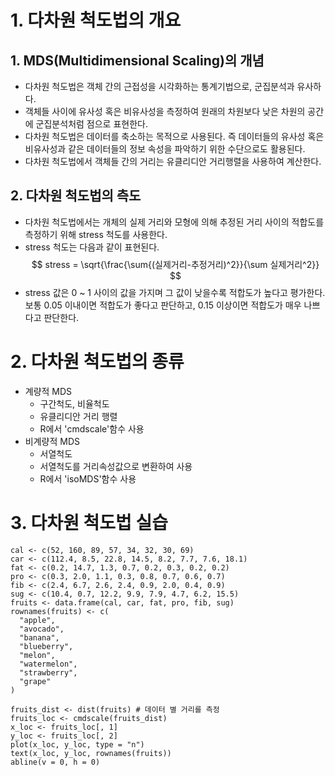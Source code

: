 # 1. 다차원 척도법의 개요
## 1. MDS(Multidimensional Scaling)의 개념
- 다차원 척도법은 객체 간의 근접성을 시각화하는 통계기법으로, 군집분석과 유사하다.
- 객체들 사이에 유사성 혹은 비유사성을 측정하여 원래의 차원보다 낮은 차원의 공간에 군집분석처럼 점으로 표현한다.
- 다차원 척도법은 데이터를 축소하는 목적으로 사용된다. 즉 데이터들의 유사성 혹은 비유사성과 같은 데이터들의 정보 속성을 파악하기 위한 수단으로도 활용된다.
- 다차원 척도법에서 객체들 간의 거리는 유클리디안 거리행렬을 사용하여 계산한다.

## 2. 다차원 척도법의 측도
- 다차원 척도법에서는 개체의 실제 거리와 모형에 의해 추정된 거리 사이의 적합도를 측정하기 위해 stress 척도를 사용한다.
- stress 척도는 다음과 같이 표현된다.
$$
stress = \sqrt{\frac{\sum{(실제거리-추정거리)^2}}{\sum 실제거리^2}}
$$
- stress 값은 0 ~ 1 사이의 값을 가지며 그 값이 낮을수록 적합도가 높다고 평가한다. 보통 0.05 이내이면 적합도가 좋다고 판단하고, 0.15 이상이면 적합도가 매우 나쁘다고 판단한다.

# 2. 다차원 척도법의 종류
- 계량적 MDS
    - 구간척도, 비율척도
    - 유클리디안 거리 행렬
    - R에서 'cmdscale'함수 사용
- 비계량적 MDS
    - 서열척도
    - 서열척도를 거리속성값으로 변환하여 사용
    - R에서 'isoMDS'함수 사용

# 3. 다차원 척도법 실습

```
cal <- c(52, 160, 89, 57, 34, 32, 30, 69)
car <- c(112.4, 8.5, 22.8, 14.5, 8.2, 7.7, 7.6, 18.1)
fat <- c(0.2, 14.7, 1.3, 0.7, 0.2, 0.3, 0.2, 0.2)
pro <- c(0.3, 2.0, 1.1, 0.3, 0.8, 0.7, 0.6, 0.7)
fib <- c(2.4, 6.7, 2.6, 2.4, 0.9, 2.0, 0.4, 0.9)
sug <- c(10.4, 0.7, 12.2, 9.9, 7.9, 4.7, 6.2, 15.5)
fruits <- data.frame(cal, car, fat, pro, fib, sug)
rownames(fruits) <- c(
  "apple",
  "avocado",
  "banana",
  "blueberry",
  "melon",
  "watermelon",
  "strawberry",
  "grape"
)

fruits_dist <- dist(fruits) # 데이터 별 거리를 측정
fruits_loc <- cmdscale(fruits_dist)
x_loc <- fruits_loc[, 1]
y_loc <- fruits_loc[, 2]
plot(x_loc, y_loc, type = "n")
text(x_loc, y_loc, rownames(fruits))
abline(v = 0, h = 0)
```